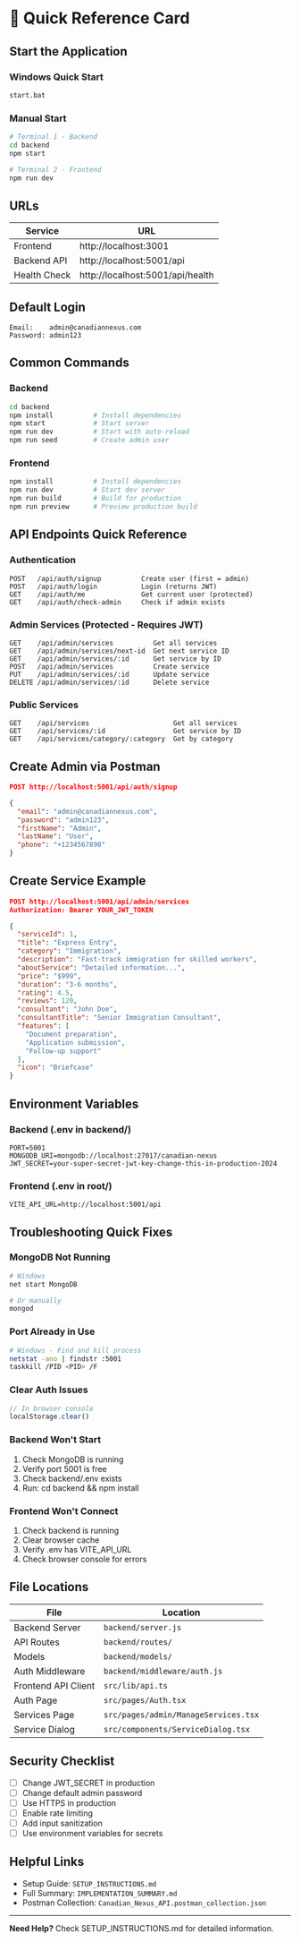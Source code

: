 # 🚀 Quick Reference Card

## Start the Application

### Windows Quick Start
```bash
start.bat
```

### Manual Start
```bash
# Terminal 1 - Backend
cd backend
npm start

# Terminal 2 - Frontend
npm run dev
```

## URLs

| Service | URL |
|---------|-----|
| Frontend | http://localhost:3001 |
| Backend API | http://localhost:5001/api |
| Health Check | http://localhost:5001/api/health |

## Default Login

```
Email:    admin@canadiannexus.com
Password: admin123
```

## Common Commands

### Backend
```bash
cd backend
npm install          # Install dependencies
npm start            # Start server
npm run dev          # Start with auto-reload
npm run seed         # Create admin user
```

### Frontend
```bash
npm install          # Install dependencies
npm run dev          # Start dev server
npm run build        # Build for production
npm run preview      # Preview production build
```

## API Endpoints Quick Reference

### Authentication
```
POST   /api/auth/signup          Create user (first = admin)
POST   /api/auth/login           Login (returns JWT)
GET    /api/auth/me              Get current user (protected)
GET    /api/auth/check-admin     Check if admin exists
```

### Admin Services (Protected - Requires JWT)
```
GET    /api/admin/services          Get all services
GET    /api/admin/services/next-id  Get next service ID
GET    /api/admin/services/:id      Get service by ID
POST   /api/admin/services          Create service
PUT    /api/admin/services/:id      Update service
DELETE /api/admin/services/:id      Delete service
```

### Public Services
```
GET    /api/services                     Get all services
GET    /api/services/:id                 Get service by ID
GET    /api/services/category/:category  Get by category
```

## Create Admin via Postman

```json
POST http://localhost:5001/api/auth/signup

{
  "email": "admin@canadiannexus.com",
  "password": "admin123",
  "firstName": "Admin",
  "lastName": "User",
  "phone": "+1234567890"
}
```

## Create Service Example

```json
POST http://localhost:5001/api/admin/services
Authorization: Bearer YOUR_JWT_TOKEN

{
  "serviceId": 1,
  "title": "Express Entry",
  "category": "Immigration",
  "description": "Fast-track immigration for skilled workers",
  "aboutService": "Detailed information...",
  "price": "$999",
  "duration": "3-6 months",
  "rating": 4.5,
  "reviews": 120,
  "consultant": "John Doe",
  "consultantTitle": "Senior Immigration Consultant",
  "features": [
    "Document preparation",
    "Application submission",
    "Follow-up support"
  ],
  "icon": "Briefcase"
}
```

## Environment Variables

### Backend (.env in backend/)
```env
PORT=5001
MONGODB_URI=mongodb://localhost:27017/canadian-nexus
JWT_SECRET=your-super-secret-jwt-key-change-this-in-production-2024
```

### Frontend (.env in root/)
```env
VITE_API_URL=http://localhost:5001/api
```

## Troubleshooting Quick Fixes

### MongoDB Not Running
```bash
# Windows
net start MongoDB

# Or manually
mongod
```

### Port Already in Use
```bash
# Windows - Find and kill process
netstat -ano | findstr :5001
taskkill /PID <PID> /F
```

### Clear Auth Issues
```javascript
// In browser console
localStorage.clear()
```

### Backend Won't Start
1. Check MongoDB is running
2. Verify port 5001 is free
3. Check backend/.env exists
4. Run: cd backend && npm install

### Frontend Won't Connect
1. Check backend is running
2. Clear browser cache
3. Verify .env has VITE_API_URL
4. Check browser console for errors

## File Locations

| File | Location |
|------|----------|
| Backend Server | `backend/server.js` |
| API Routes | `backend/routes/` |
| Models | `backend/models/` |
| Auth Middleware | `backend/middleware/auth.js` |
| Frontend API Client | `src/lib/api.ts` |
| Auth Page | `src/pages/Auth.tsx` |
| Services Page | `src/pages/admin/ManageServices.tsx` |
| Service Dialog | `src/components/ServiceDialog.tsx` |

## Security Checklist

- [ ] Change JWT_SECRET in production
- [ ] Change default admin password
- [ ] Use HTTPS in production
- [ ] Enable rate limiting
- [ ] Add input sanitization
- [ ] Use environment variables for secrets

## Helpful Links

- Setup Guide: `SETUP_INSTRUCTIONS.md`
- Full Summary: `IMPLEMENTATION_SUMMARY.md`
- Postman Collection: `Canadian_Nexus_API.postman_collection.json`

---

**Need Help?** Check SETUP_INSTRUCTIONS.md for detailed information.
